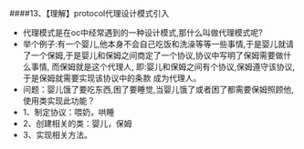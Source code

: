 ####13、【理解】protocol代理设计模式引入
* 代理模式是在oc中经常遇到的一种设计模式,那什么叫做代理模式呢?
* 举个例子:有一个婴儿,他本身不会自己吃饭和洗澡等等一些事情,于是婴儿就请了一个保姆,于是婴儿和保姆之间商定了一个协议,协议中写明了保姆需要做什么事情, 而保姆就是这个代理人, 即:婴儿和保姆之间有个协议,保姆遵守该协议,于是保姆就需要实现该协议中的条款 成为代理人。
* 问题：婴儿饿了要吃东西,困了要睡觉,当婴儿饿了或者困了都需要保姆照顾他,使用类实现此功能？
* 1、制定协议：喂奶，哄睡
* 2、创建相关的类：婴儿，保姆
* 3、实现相关方法。

